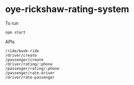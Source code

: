# oye-rickshaw-rating-system

To run 

```npm start```

APIs

```
/ride/book-ride
/driver/create
/passenger/create
/driver/rating/:phone
/passenger/rating/:phone
/passenger/rate-driver
/driver/rate-passenger
```
